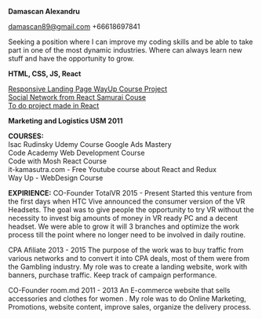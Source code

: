 **Damascan Alexandru**

damascan89@gmail.com	+66618697841

Seeking a position where I can improve my coding skills and be able to take part in one of the most dynamic industries. Where can always learn new stuff and have the opportunity to grow.

**HTML, CSS, JS, React**


[Responsive Landing Page WayUp Course Project](https://damascan-alexandru-2.netlify.app/)  
[Social Network from React Samurai Couse](https://github.com/Damascan-Alex/sandu-samurai)   
[To do project made in React](https://github.com/Damascan-Alex/to-not-do-list)


**Marketing and Logistics USM 2011**

**COURSES:**    
Isac Rudinsky Udemy Course Google Ads Mastery  
Code Academy Web Development Course   
Code with Mosh React Course  
it-kamasutra.com -  Free Youtube course about React and Redux  
Way Up - WebDesign Course  

**EXPIRIENCE:**
CO-Founder TotalVR 2015 - Present
Started this venture from the first days when HTC Vive announced the consumer version of the VR Headsets. The goal was to give people the opportunity to try VR without the necessity to invest big amounts of money in VR ready PC and a decent headset. We were able to grow it will 3 branches and optimize the work process till the point where no longer need to be involved in daily routine. 

CPA Afiliate 2013 - 2015
The purpose of the work was to buy traffic from various networks and to convert it into CPA deals, most of them were from the Gambling industry. My role was to create a landing website, work with banners, purchase traffic. Keep track of campaign performance. 

CO-Founder room.md 2011 - 2013
An E-commerce website that sells accessories and clothes for women . My role was to do Online Marketing, Promotions, website content, improve sales, organize the delivery process. 
